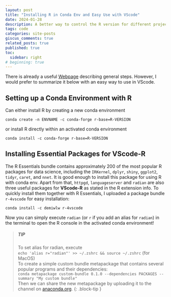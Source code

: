```yaml
---
layout: post
title: "Installing R in Conda Env and Easy Use with VScode"
date: 2024-01-28
description: A better way to control the R version for different projects and easy use with the VScode console
tags: code
categories: site-posts
giscus_comments: true
related_posts: true
published: true
toc:
  sidebar: right
# beginning: true
---
```

There is already a useful [Webpage](https://astrobiomike.github.io/R/managing-r-and-rstudio-with-conda) describing general steps. 
However, I would prefer to summarize it below with an easy way to use in VScode.

## **Setting up a Conda Environment with R**
Can either install R by creating a new conda environment
```shell
conda create -n ENVNAME -c conda-forge r-base=R-VERSION
```
or install R directly within an activated conda environment
```shell
conda install -c conda-forge r-base=R-VERSION
```

## **Installing Essential Packages for VScode-R**
The R Essentials bundle contains approximately 200 of the most popular R packages for data science, 
including the `IRKernel`, `dplyr`, `shiny`, `ggplot2`, `tidyr`, `caret`, and `nnet`. 
It is good enough to install this package for using R with conda env.
Apart from that, `httpgd`, `languageserver` and `radian` are also three useful packages for **VScode-R** as stated in the R extension info.
To quickly install them together with R Essentials, I uploaded a package bundle `r-4vscode` for easy installation:
```shell
conda install -c demiwlw r-4vscode
```
Now you can simply execute `radian` (or `r` if you add an alias for `radian`) in the terminal to 
open the R console in the activated conda environment!

> ##### TIP
> To set alias for radian, execute\
> ```echo 'alias r="radian"' >> ~/.zshrc && source ~/.zshrc``` (for MacOS)\
> To create a simple custom bundle metapackage that contains several popular programs and their dependencies:\
 ```conda metapackage custom-bundle 0.1.0 --dependencies PACKAGES --summary "My custom bundle"```\
 Then we can share the new metapackage by uploading it to the channel on [anaconda.org](https://anaconda.org/).
{: .block-tip }
